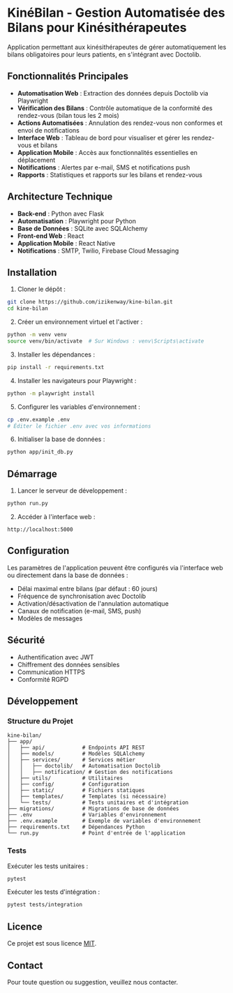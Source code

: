 # KinéBilan - Gestion Automatisée des Bilans pour Kinésithérapeutes

Application permettant aux kinésithérapeutes de gérer automatiquement les bilans obligatoires pour leurs patients, en s'intégrant avec Doctolib.

## Fonctionnalités Principales

- **Automatisation Web** : Extraction des données depuis Doctolib via Playwright
- **Vérification des Bilans** : Contrôle automatique de la conformité des rendez-vous (bilan tous les 2 mois)
- **Actions Automatisées** : Annulation des rendez-vous non conformes et envoi de notifications
- **Interface Web** : Tableau de bord pour visualiser et gérer les rendez-vous et bilans
- **Application Mobile** : Accès aux fonctionnalités essentielles en déplacement
- **Notifications** : Alertes par e-mail, SMS et notifications push
- **Rapports** : Statistiques et rapports sur les bilans et rendez-vous

## Architecture Technique

- **Back-end** : Python avec Flask
- **Automatisation** : Playwright pour Python
- **Base de Données** : SQLite avec SQLAlchemy
- **Front-end Web** : React
- **Application Mobile** : React Native
- **Notifications** : SMTP, Twilio, Firebase Cloud Messaging

## Installation

1. Cloner le dépôt :
```bash
git clone https://github.com/izikenway/kine-bilan.git
cd kine-bilan
```

2. Créer un environnement virtuel et l'activer :
```bash
python -m venv venv
source venv/bin/activate  # Sur Windows : venv\Scripts\activate
```

3. Installer les dépendances :
```bash
pip install -r requirements.txt
```

4. Installer les navigateurs pour Playwright :
```bash
python -m playwright install
```

5. Configurer les variables d'environnement :
```bash
cp .env.example .env
# Éditer le fichier .env avec vos informations
```

6. Initialiser la base de données :
```bash
python app/init_db.py
```

## Démarrage

1. Lancer le serveur de développement :
```bash
python run.py
```

2. Accéder à l'interface web :
```
http://localhost:5000
```

## Configuration

Les paramètres de l'application peuvent être configurés via l'interface web ou directement dans la base de données :

- Délai maximal entre bilans (par défaut : 60 jours)
- Fréquence de synchronisation avec Doctolib
- Activation/désactivation de l'annulation automatique
- Canaux de notification (e-mail, SMS, push)
- Modèles de messages

## Sécurité

- Authentification avec JWT
- Chiffrement des données sensibles
- Communication HTTPS
- Conformité RGPD

## Développement

### Structure du Projet

```
kine-bilan/
├── app/
│   ├── api/            # Endpoints API REST
│   ├── models/         # Modèles SQLAlchemy
│   ├── services/       # Services métier
│   │   ├── doctolib/   # Automatisation Doctolib
│   │   ├── notification/ # Gestion des notifications
│   ├── utils/          # Utilitaires
│   ├── config/         # Configuration
│   ├── static/         # Fichiers statiques
│   ├── templates/      # Templates (si nécessaire)
│   └── tests/          # Tests unitaires et d'intégration
├── migrations/         # Migrations de base de données
├── .env                # Variables d'environnement
├── .env.example        # Exemple de variables d'environnement
├── requirements.txt    # Dépendances Python
└── run.py              # Point d'entrée de l'application
```

### Tests

Exécuter les tests unitaires :
```bash
pytest
```

Exécuter les tests d'intégration :
```bash
pytest tests/integration
```

## Licence

Ce projet est sous licence [MIT](LICENSE).

## Contact

Pour toute question ou suggestion, veuillez nous contacter.